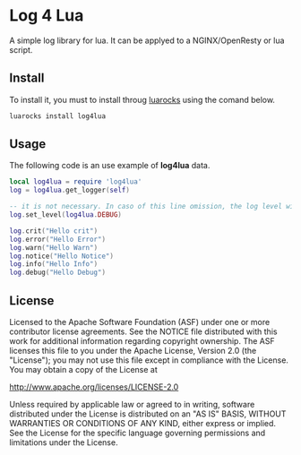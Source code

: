 # Log 4 Lua

A simple log library for lua. It can be applyed to a NGINX/OpenResty or lua script.

## Install

To install it, you must to install throug [luarocks](https://luarocks.org/) using the comand below.

```bash
luarocks install log4lua
```

## Usage


The following code is an use example of __log4lua__ data. 

```lua
local log4lua = require 'log4lua'
log = log4lua.get_logger(self)

-- it is not necessary. In caso of this line omission, the log level will be 'log4lua.INFO'
log.set_level(log4lua.DEBUG)

log.crit("Hello crit")
log.error("Hello Error")
log.warn("Hello Warn")
log.notice("Hello Notice")
log.info("Hello Info")
log.debug("Hello Debug")
```

## License

Licensed to the Apache Software Foundation (ASF) under one or more contributor license agreements.  See the NOTICE file distributed with this work for additional information regarding copyright ownership.  The ASF licenses this file to you under the Apache License, Version 2.0 (the "License"); you may not use this file except in compliance with the License.  You may obtain a copy of the License at

  http://www.apache.org/licenses/LICENSE-2.0

Unless required by applicable law or agreed to in writing, software distributed under the License is distributed on an "AS IS" BASIS, WITHOUT WARRANTIES OR CONDITIONS OF ANY KIND, either express or implied. See the License for the specific language governing permissions and limitations under the License.
